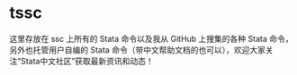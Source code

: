 # tssc
 这里存放在 ssc 上所有的 Stata 命令以及我从 GitHub 上搜集的各种 Stata 命令，另外也托管用户自编的 Stata 命令（带中文帮助文档的也可以），欢迎大家关注“Stata中文社区”获取最新资讯和动态！
